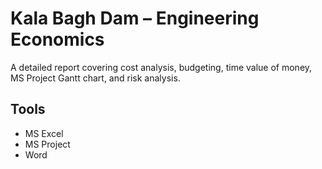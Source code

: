 # Kala Bagh Dam – Engineering Economics

A detailed report covering cost analysis, budgeting, time value of money, MS Project Gantt chart, and risk analysis.

## Tools
- MS Excel
- MS Project
- Word
